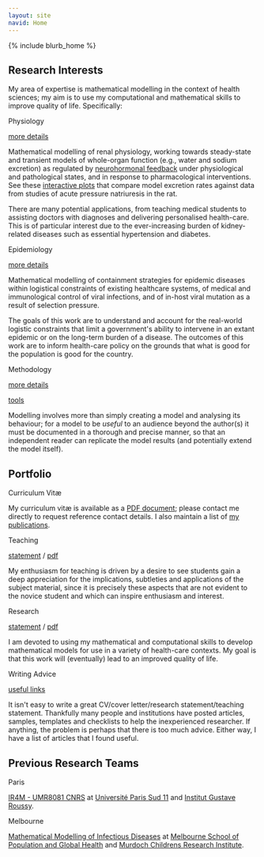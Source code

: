 ```yaml
---
layout: site
navid: Home
---
```

{% include blurb_home %}

## Research Interests

My area of expertise is mathematical modelling in the context of health
sciences; my aim is to use my computational and mathematical skills to
improve quality of life.
Specifically:

<div class="lcol">
<p class="colname">Physiology</p>
<p class="colitem"><a href="portfolio/research.html#renal">more
details</a></p>
</div>

Mathematical modelling of renal physiology, working towards steady-state and
transient models of whole-organ function (e.g., water and sodium excretion) as
regulated by
[neurohormonal feedback](http://www.handwrittentutorials.com/videos.php?id=42)
under physiological and pathological states, and in response to
pharmacological interventions.
See these [interactive plots](model/rfc/) that compare model excretion rates
against data from studies of acute pressure natriuresis in the rat.

There are many potential applications, from teaching medical students to
assisting doctors with diagnoses and delivering personalised health-care.
This is of particular interest due to the ever-increasing burden of
kidney-related diseases such as essential hypertension and diabetes.

<div class="lcol">
<p class="colname">Epidemiology</p>
<p class="colitem"><a href="portfolio/research.html#epi">more
details</a></p>
</div>

Mathematical modelling of containment strategies for epidemic diseases within
logistical constraints of existing healthcare systems, of medical and
immunological control of viral infections, and of in-host viral mutation as a
result of selection pressure.

The goals of this work are to understand and account for the real-world
logistic constraints that limit a government's ability to intervene in an
extant epidemic or on the long-term burden of a disease.
The outcomes of this work are to inform health-care policy on the grounds that
what is good for the population is good for the country.

<div class="lcol">
<p class="colname">Methodology</p>
<p class="colitem"><a href="portfolio/research.html#pub">more
details</a></p>
<p class="colitem"><a href="tools">tools</a></p>
</div>

Modelling involves more than simply creating a model and analysing its
behaviour; for a model to be <em>useful</em> to an audience beyond the
author(s) it must be documented in a thorough and precise manner, so that an
independent reader can replicate the model results (and potentially extend the
model itself).

## Portfolio

<div class="lcol">
<p class="colname">Curriculum Vit&aelig;</p>
</div>

My curriculum vitæ is available as a
[PDF document](portfolio/cv_online.pdf); please contact me directly
to request reference contact details.
I also maintain a list of [my publications](pubs).

<div class="lcol">
<p class="colname">Teaching</p>
<p class="colitem"><a href="portfolio/teaching.html">statement</a> /
<a href="portfolio/teaching.pdf">pdf</a></p>
</div>

My enthusiasm for teaching is driven by a desire to see students gain a deep
appreciation for the implications, subtleties and applications of the subject
material, since it is precisely these aspects that are not evident to the
novice student and which can inspire enthusiasm and interest.

<div class="lcol">
<p class="colname">Research</p>
<p class="colitem"><a href="portfolio/research.html">statement</a> /
<a href="portfolio/research.pdf">pdf</a></p>
</div>

I am devoted to using my mathematical and computational skills to develop
mathematical models for use in a variety of health-care contexts.
My goal is that this work will (eventually) lead to an improved quality of
life.

<div class="lcol">
<p class="colname">Writing Advice</p>
<p class="colitem"><a href="writing">useful links</a></p>
</div>

It isn't easy to write a great CV/cover letter/research statement/teaching
statement.
Thankfully many people and institutions have posted articles, samples,
templates and checklists to help the inexperienced researcher.
If anything, the problem is perhaps that there is too much advice.
Either way, I have a list of articles that I found useful.

## Previous Research Teams

<div class="lcol">
<p class="colname">Paris</p>
</div>

<a href="http://www.ir4m.u-psud.fr/">IR4M - UMR8081 CNRS</a> at
<a href="http://www.u-psud.fr/">Université Paris Sud 11</a> and
<a href="http://www.igr.fr/en/page/team-5-ir4m-umr-8081_3540">Institut
Gustave Roussy</a>.

<div class="lcol">
<p class="colname">Melbourne</p>
</div>

<a href="http://mathmodelling.sph.unimelb.edu.au/">Mathematical Modelling of
Infectious Diseases</a> at
<a href="http://www.sph.unimelb.edu.au/">Melbourne School of Population and
Global Health</a> and
<a href="http://www.mcri.edu.au/">Murdoch Childrens Research Institute</a>.
